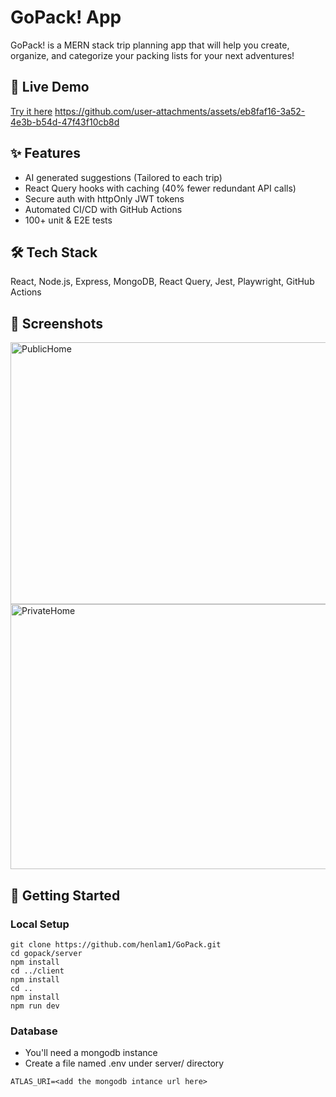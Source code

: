 # GoPack! App
GoPack! is a MERN stack trip planning app that will help you create, organize, and categorize your packing lists for your next adventures!

## 🚀 Live Demo
[Try it here](https://gopack-client.onrender.com)
https://github.com/user-attachments/assets/eb8faf16-3a52-4e3b-b54d-47f43f10cb8d

## ✨ Features
- AI generated suggestions (Tailored to each trip)
- React Query hooks with caching (40% fewer redundant API calls)
- Secure auth with httpOnly JWT tokens
- Automated CI/CD with GitHub Actions
- 100+ unit & E2E tests

## 🛠️ Tech Stack
React, Node.js, Express, MongoDB, React Query, Jest, Playwright, GitHub Actions

## 📸 Screenshots
<img width="907" height="419" alt="PublicHome" src="https://github.com/user-attachments/assets/ab78f88a-4bb4-4055-8166-26803f861478" />
<img width="905" height="424" alt="PrivateHome" src="https://github.com/user-attachments/assets/299e8c30-6a88-4a3c-9976-73f5ee682017" />

## 🏃 Getting Started
### Local Setup
```
git clone https://github.com/henlam1/GoPack.git
cd gopack/server
npm install
cd ../client
npm install
cd ..
npm install
npm run dev
```
### Database
- You'll need a mongodb instance
- Create a file named .env under server/  directory 
```
ATLAS_URI=<add the mongodb intance url here>
```
